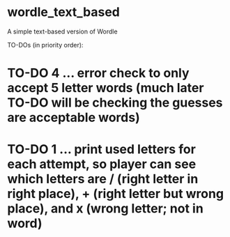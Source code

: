 # wordle_text_based
A simple text-based version of Wordle

TO-DOs (in priority order):

#  TO-DO 4 ... error check to only accept 5 letter words (much later TO-DO will be checking the guesses are acceptable words)
#  TO-DO 1 ... print used letters for each attempt, so player can see which letters are / (right letter in right place), + (right letter but wrong place), and x (wrong letter; not in word)
